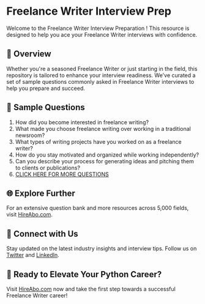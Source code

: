 # Freelance Writer Interview Prep

Welcome to the Freelance Writer Interview Preparation ! This resource is designed to help you ace your Freelance Writer interviews with confidence.

## 🚀 Overview

Whether you're a seasoned Freelance Writer or just starting in the field, this repository is tailored to enhance your interview readiness. We've curated a set of sample questions commonly asked in Freelance Writer interviews to help you prepare and succeed.

## 📝 Sample Questions

1. How did you become interested in freelance writing?
2. What made you choose freelance writing over working in a traditional newsroom?
3. What types of writing projects have you worked on as a freelance writer?
4. How do you stay motivated and organized while working independently?
5. Can you describe your process for generating ideas and pitching them to clients or publications?
6. [CLICK HERE FOR MORE QUESTIONS](https://hireabo.com/job/8_0_9/Freelance%20Writer)

## 🌐 Explore Further

For an extensive question bank and more resources across 5,000 fields, visit [HireAbo.com](https://www.hireabo.com).

## 📱 Connect with Us

Stay updated on the latest industry insights and interview tips. Follow us on [Twitter](https://twitter.com/hireabo) and [LinkedIn](https://www.linkedin.com/in/hire-abo-3609972a8/).

## 🚀 Ready to Elevate Your Python Career?

Visit [HireAbo.com](https://www.hireabo.com) now and take the first step towards a successful Freelance Writer career!